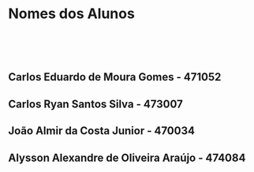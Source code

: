 # Nomes dos Alunos
<br>
<br>
<br>

## Carlos Eduardo de Moura Gomes - 471052
## Carlos Ryan Santos Silva - 473007
## João Almir da Costa Junior - 470034
## Alysson Alexandre de Oliveira Araújo - 474084
